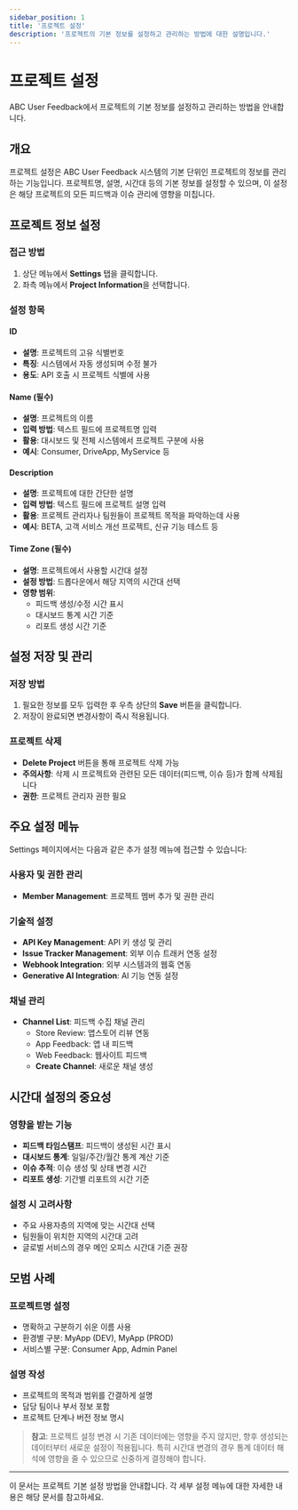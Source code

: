 ```yaml
---
sidebar_position: 1
title: '프로젝트 설정'
description: '프로젝트의 기본 정보를 설정하고 관리하는 방법에 대한 설명입니다.'
---
```


# 프로젝트 설정

ABC User Feedback에서 프로젝트의 기본 정보를 설정하고 관리하는 방법을 안내합니다.

## 개요

프로젝트 설정은 ABC User Feedback 시스템의 기본 단위인 프로젝트의 정보를 관리하는 기능입니다. 프로젝트명, 설명, 시간대 등의 기본 정보를 설정할 수 있으며, 이 설정은 해당 프로젝트의 모든 피드백과 이슈 관리에 영향을 미칩니다.

## 프로젝트 정보 설정

### 접근 방법

1. 상단 메뉴에서 **Settings** 탭을 클릭합니다.
2. 좌측 메뉴에서 **Project Information**을 선택합니다.

### 설정 항목

#### ID

- **설명**: 프로젝트의 고유 식별번호
- **특징**: 시스템에서 자동 생성되며 수정 불가
- **용도**: API 호출 시 프로젝트 식별에 사용

#### Name (필수)

- **설명**: 프로젝트의 이름
- **입력 방법**: 텍스트 필드에 프로젝트명 입력
- **활용**: 대시보드 및 전체 시스템에서 프로젝트 구분에 사용
- **예시**: Consumer, DriveApp, MyService 등

#### Description

- **설명**: 프로젝트에 대한 간단한 설명
- **입력 방법**: 텍스트 필드에 프로젝트 설명 입력
- **활용**: 프로젝트 관리자나 팀원들이 프로젝트 목적을 파악하는데 사용
- **예시**: BETA, 고객 서비스 개선 프로젝트, 신규 기능 테스트 등

#### Time Zone (필수)

- **설명**: 프로젝트에서 사용할 시간대 설정
- **설정 방법**: 드롭다운에서 해당 지역의 시간대 선택
- **영향 범위**:
  - 피드백 생성/수정 시간 표시
  - 대시보드 통계 시간 기준
  - 리포트 생성 시간 기준

## 설정 저장 및 관리

### 저장 방법

1. 필요한 정보를 모두 입력한 후 우측 상단의 **Save** 버튼을 클릭합니다.
2. 저장이 완료되면 변경사항이 즉시 적용됩니다.

### 프로젝트 삭제

- **Delete Project** 버튼을 통해 프로젝트 삭제 가능
- **주의사항**: 삭제 시 프로젝트와 관련된 모든 데이터(피드백, 이슈 등)가 함께 삭제됩니다
- **권한**: 프로젝트 관리자 권한 필요

## 주요 설정 메뉴

Settings 페이지에서는 다음과 같은 추가 설정 메뉴에 접근할 수 있습니다:

### 사용자 및 권한 관리

- **Member Management**: 프로젝트 멤버 추가 및 권한 관리

### 기술적 설정

- **API Key Management**: API 키 생성 및 관리
- **Issue Tracker Management**: 외부 이슈 트래커 연동 설정
- **Webhook Integration**: 외부 시스템과의 웹훅 연동
- **Generative AI Integration**: AI 기능 연동 설정

### 채널 관리

- **Channel List**: 피드백 수집 채널 관리
  - Store Review: 앱스토어 리뷰 연동
  - App Feedback: 앱 내 피드백
  - Web Feedback: 웹사이트 피드백
  - **Create Channel**: 새로운 채널 생성

## 시간대 설정의 중요성

### 영향을 받는 기능

- **피드백 타임스탬프**: 피드백이 생성된 시간 표시
- **대시보드 통계**: 일일/주간/월간 통계 계산 기준
- **이슈 추적**: 이슈 생성 및 상태 변경 시간
- **리포트 생성**: 기간별 리포트의 시간 기준

### 설정 시 고려사항

- 주요 사용자층의 지역에 맞는 시간대 선택
- 팀원들이 위치한 지역의 시간대 고려
- 글로벌 서비스의 경우 메인 오피스 시간대 기준 권장

## 모범 사례

### 프로젝트명 설정

- 명확하고 구분하기 쉬운 이름 사용
- 환경별 구분: MyApp (DEV), MyApp (PROD)
- 서비스별 구분: Consumer App, Admin Panel

### 설명 작성

- 프로젝트의 목적과 범위를 간결하게 설명
- 담당 팀이나 부서 정보 포함
- 프로젝트 단계나 버전 정보 명시

> **참고**: 프로젝트 설정 변경 시 기존 데이터에는 영향을 주지 않지만, 향후 생성되는 데이터부터 새로운 설정이 적용됩니다. 특히 시간대 변경의 경우 통계 데이터 해석에 영향을 줄 수 있으므로 신중하게 결정해야 합니다.

---

이 문서는 프로젝트 기본 설정 방법을 안내합니다. 각 세부 설정 메뉴에 대한 자세한 내용은 해당 문서를 참고하세요.
